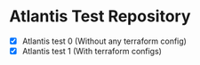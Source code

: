 # Atlantis Test Repository
- [x] Atlantis test 0 (Without any terraform config)
- [x] Atlantis test 1 (With terraform configs)